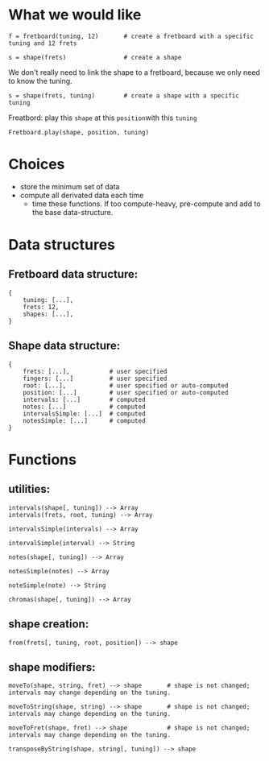 # What we would like
       
    f = fretboard(tuning, 12)       # create a fretboard with a specific tuning and 12 frets

    s = shape(frets)                # create a shape
    
We don't really need to link the shape to a fretboard, because we only need to know the tuning.      
    
    s = shape(frets, tuning)        # create a shape with a specific tuning

Freatbord: play this `shape` at this `position`with this `tuning` 

    Fretboard.play(shape, position, tuning)
        
    


# Choices

- store the minimum set of data
- compute all derivated data each time 
    - time these functions. If too compute-heavy, pre-compute and add to the base data-structure.

# Data structures

## Fretboard data structure:

    {
        tuning: [...],
        frets: 12,        
        shapes: [...],
    }

## Shape data structure:

    {
        frets: [...],           # user specified
        fingers: [...]          # user specified
        root: [...],            # user specified or auto-computed
        position: [...]         # user specified or auto-computed
        intervals: [...]        # computed
        notes: [...]            # computed
        intervalsSimple: [...]  # computed
        notesSimple: [...]      # computed
    }

# Functions

## utilities:

    intervals(shape[, tuning]) --> Array
    intervals(frets, root, tuning) --> Array
    
    intervalsSimple(intervals) --> Array

    intervalSimple(interval) --> String

    notes(shape[, tuning]) --> Array
    
    notesSimple(notes) --> Array
    
    noteSimple(note) --> String
    
    chromas(shape[, tuning]) --> Array

## shape creation:

    from(frets[, tuning, root, position]) --> shape

## shape modifiers:

    moveTo(shape, string, fret) --> shape       # shape is not changed; intervals may change depending on the tuning.
    
    moveToString(shape, string) --> shape       # shape is not changed; intervals may change depending on the tuning.
    
    moveToFret(shape, fret) --> shape           # shape is not changed; intervals may change depending on the tuning.

    transposeByString(shape, string[, tuning]) --> shape
    
    
